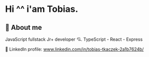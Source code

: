 
# Hi ^^ i'am Tobias.

## 🚀 About me
JavaScript fullstack Jr+ developer 💘. 
TypeScript - React - Express

💼 LinkedIn profile: www.linkedin.com/in/tobias-tkaczek-2a1b7624b/ 
